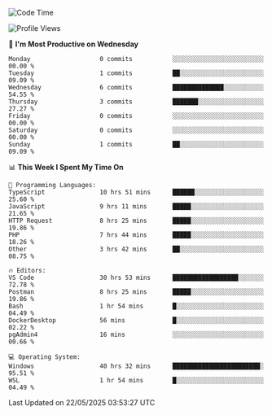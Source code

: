 <!--START_SECTION:waka-->
![Code Time](http://img.shields.io/badge/Code%20Time-5%2C023%20hrs%2029%20mins-blue)

![Profile Views](http://img.shields.io/badge/Profile%20Views-8-blue)

📅 **I'm Most Productive on Wednesday** 

```text
Monday                   0 commits           ░░░░░░░░░░░░░░░░░░░░░░░░░   00.00 % 
Tuesday                  1 commits           ██░░░░░░░░░░░░░░░░░░░░░░░   09.09 % 
Wednesday                6 commits           ██████████████░░░░░░░░░░░   54.55 % 
Thursday                 3 commits           ███████░░░░░░░░░░░░░░░░░░   27.27 % 
Friday                   0 commits           ░░░░░░░░░░░░░░░░░░░░░░░░░   00.00 % 
Saturday                 0 commits           ░░░░░░░░░░░░░░░░░░░░░░░░░   00.00 % 
Sunday                   1 commits           ██░░░░░░░░░░░░░░░░░░░░░░░   09.09 % 
```


📊 **This Week I Spent My Time On** 

```text
💬 Programming Languages: 
TypeScript               10 hrs 51 mins      ██████░░░░░░░░░░░░░░░░░░░   25.60 % 
JavaScript               9 hrs 11 mins       █████░░░░░░░░░░░░░░░░░░░░   21.65 % 
HTTP Request             8 hrs 25 mins       █████░░░░░░░░░░░░░░░░░░░░   19.86 % 
PHP                      7 hrs 44 mins       █████░░░░░░░░░░░░░░░░░░░░   18.26 % 
Other                    3 hrs 42 mins       ██░░░░░░░░░░░░░░░░░░░░░░░   08.75 % 

🔥 Editors: 
VS Code                  30 hrs 53 mins      ██████████████████░░░░░░░   72.78 % 
Postman                  8 hrs 25 mins       █████░░░░░░░░░░░░░░░░░░░░   19.86 % 
Bash                     1 hr 54 mins        █░░░░░░░░░░░░░░░░░░░░░░░░   04.49 % 
DockerDesktop            56 mins             █░░░░░░░░░░░░░░░░░░░░░░░░   02.22 % 
pgAdmin4                 16 mins             ░░░░░░░░░░░░░░░░░░░░░░░░░   00.66 % 

💻 Operating System: 
Windows                  40 hrs 32 mins      ████████████████████████░   95.51 % 
WSL                      1 hr 54 mins        █░░░░░░░░░░░░░░░░░░░░░░░░   04.49 % 
```


 Last Updated on 22/05/2025 03:53:27 UTC
<!--END_SECTION:waka-->
